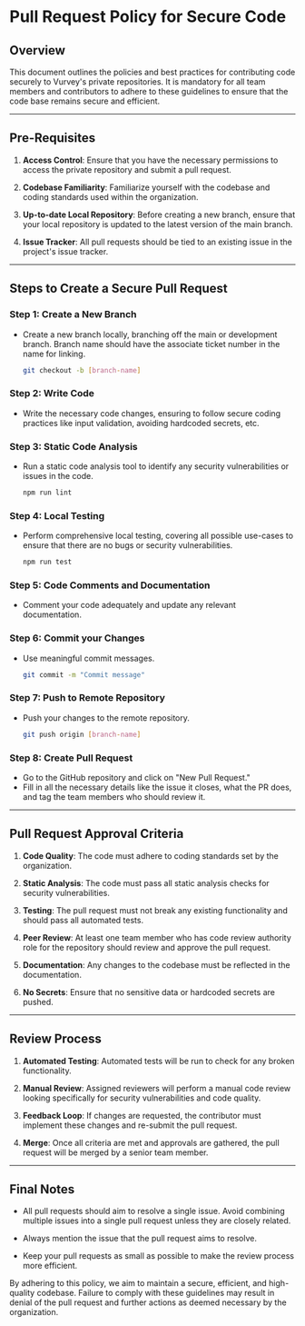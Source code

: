 # Pull Request Policy for Secure Code

## Overview

This document outlines the policies and best practices for contributing code securely to Vurvey's private repositories. It is mandatory for all team members and contributors to adhere to these guidelines to ensure that the code base remains secure and efficient.

---

## Pre-Requisites

1. **Access Control**: Ensure that you have the necessary permissions to access the private repository and submit a pull request.

2. **Codebase Familiarity**: Familiarize yourself with the codebase and coding standards used within the organization.

3. **Up-to-date Local Repository**: Before creating a new branch, ensure that your local repository is updated to the latest version of the main branch.

4. **Issue Tracker**: All pull requests should be tied to an existing issue in the project's issue tracker.

---

## Steps to Create a Secure Pull Request

### Step 1: Create a New Branch

- Create a new branch locally, branching off the main or development branch. Branch name should have the associate ticket number in the name for linking.

  ```bash
  git checkout -b [branch-name]
  ```

### Step 2: Write Code

- Write the necessary code changes, ensuring to follow secure coding practices like input validation, avoiding hardcoded secrets, etc.

### Step 3: Static Code Analysis

- Run a static code analysis tool to identify any security vulnerabilities or issues in the code.

  ```bash
  npm run lint
  ```

### Step 4: Local Testing

- Perform comprehensive local testing, covering all possible use-cases to ensure that there are no bugs or security vulnerabilities.


  ```bash
  npm run test
  ```

### Step 5: Code Comments and Documentation

- Comment your code adequately and update any relevant documentation.

### Step 6: Commit your Changes

- Use meaningful commit messages.

  ```bash
  git commit -m "Commit message"
  ```

### Step 7: Push to Remote Repository

- Push your changes to the remote repository.

  ```bash
  git push origin [branch-name]
  ```

### Step 8: Create Pull Request

- Go to the GitHub repository and click on "New Pull Request."
- Fill in all the necessary details like the issue it closes, what the PR does, and tag the team members who should review it.

---

## Pull Request Approval Criteria

1. **Code Quality**: The code must adhere to coding standards set by the organization.

2. **Static Analysis**: The code must pass all static analysis checks for security vulnerabilities.

3. **Testing**: The pull request must not break any existing functionality and should pass all automated tests.

4. **Peer Review**: At least one team member who has code review authority role for the repository should review and approve the pull request.

5. **Documentation**: Any changes to the codebase must be reflected in the documentation.

6. **No Secrets**: Ensure that no sensitive data or hardcoded secrets are pushed.

---

## Review Process

1. **Automated Testing**: Automated tests will be run to check for any broken functionality.

2. **Manual Review**: Assigned reviewers will perform a manual code review looking specifically for security vulnerabilities and code quality.

3. **Feedback Loop**: If changes are requested, the contributor must implement these changes and re-submit the pull request.

4. **Merge**: Once all criteria are met and approvals are gathered, the pull request will be merged by a senior team member.

---

## Final Notes

- All pull requests should aim to resolve a single issue. Avoid combining multiple issues into a single pull request unless they are closely related.

- Always mention the issue that the pull request aims to resolve.

- Keep your pull requests as small as possible to make the review process more efficient.

By adhering to this policy, we aim to maintain a secure, efficient, and high-quality codebase. Failure to comply with these guidelines may result in denial of the pull request and further actions as deemed necessary by the organization.
